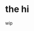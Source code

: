 
<html>
<head>
<title>cirno’s website</title>
</head>
<body>

<h1>the hi</h1>
<p>wip</p>

</body>
</html>
